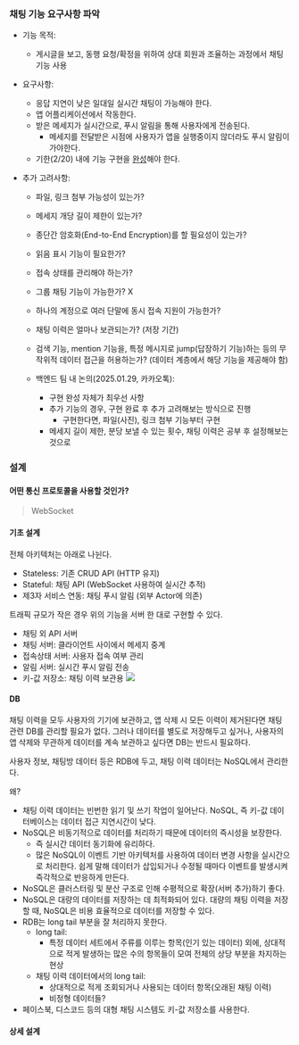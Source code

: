  
### 채팅 기능 요구사항 파악

* 기능 목적:
	* 게시글을 보고, 동행 요청/확정을 위하여 상대 회원과 조율하는 과정에서 채팅 기능 사용

* 요구사항:
	* 응답 지연이 낮은 일대일 실시간 채팅이 가능해야 한다.
	* 앱 어플리케이션에서 작동한다.
	* 받은 메세지가 실시간으로, 푸시 알림을 통해 사용자에게 전송된다.
		* 메세지를 전달받은 시점에 사용자가 앱을 실행중이지 않더라도 푸시 알림이 가야한다.
	* 기한(2/20) 내에 기능 구현을 <u>완성</u>해야 한다.

* 추가 고려사항:
	* 파일, 링크 첨부 가능성이 있는가?
	* 메세지 개당 길이 제한이 있는가?
	* 종단간 암호화(End-to-End Encryption)를 할 필요성이 있는가?
	* 읽음 표시 기능이 필요한가?
	* 접속 상태를 관리해야 하는가?
	* 그룹 채팅 기능이 가능한가? X
	* 하나의 계정으로 여러 단말에 동시 접속 지원이 가능한가?
	* 채팅 이력은 얼마나 보관되는가? (저장 기간)
	* 검색 기능, mention 기능을, 특정 메시지로 jump(답장하기 기능)하는 등의 무작위적 데이터 접근을 허용하는가? (데이터 계층에서 해당 기능을 제공해야 함)

	* 백엔드 팀 내 논의(2025.01.29, 카카오톡):
		* 구현 완성 자체가 최우선 사항
		* 추가 기능의 경우, 구현 완료 후 추가 고려해보는 방식으로 진행
			* 구현한다면, 파일(사진), 링크 첨부 기능부터 구현
		* 메세지 길이 제한, 분당 보낼 수 있는 횟수, 채팅 이력은 공부 후 설정해보는 것으로


### 설계
#### 어떤 통신 프로토콜을 사용할 것인가?
> WebSocket

#### 기초 설계
전체 아키텍처는 아래로 나뉜다.
* Stateless: 기존 CRUD API (HTTP 유지)
* Stateful: 채팅 API (WebSocket 사용하여 실시간 추적)
* 제3자 서비스 연동: 채팅 푸시 알림 (외부 Actor에 의존)

트래픽 규모가 작은 경우 위의 기능을 서버 한 대로 구현할 수 있다.
* 채팅 외 API 서버
* 채팅 서버: 클라이언트 사이에서 메세지 중계
* 접속상태 서버: 사용자 접속 여부 관리
* 알림 서버: 실시간 푸시 알림 전송
* 키-값 저장소: 채팅 이력 보관용
![](https://blog.kakaocdn.net/dn/54Rgf/btsJtwNFnvP/RQZ6ajvmTNCcODzAaB3Jb1/img.png)

#### DB
채팅 이력을 모두 사용자의 기기에 보관하고, 앱 삭제 시 모든 이력이 제거된다면 채팅 관련 DB를 관리할 필요가 없다. 그러나 데이터를 별도로 저장해두고 싶거나, 사용자의 앱 삭제와 무관하게 데이터를 계속 보관하고 싶다면 DB는 반드시 필요하다.

사용자 정보, 채팅방 데이터 등은 RDB에 두고, 채팅 이력 데이터는 NoSQL에서 관리한다.

왜?
* 채팅 이력 데이터는 빈번한 읽기 및 쓰기 작업이 일어난다. NoSQL, 즉 키-값 데이터베이스는 데이터 접근 지연시간이 낮다.
* NoSQL은 비동기적으로 데이터를 처리하기 때문에 데이터의 즉시성을 보장한다.
	* 즉 실시간 데이터 동기화에 유리하다.
	* 많은 NoSQL이 이벤트 기반 아키텍처를 사용하여 데이터 변경 사항을 실시간으로 처리한다. 쉽게 말해 데이터가 삽입되거나 수정될 때마다 이벤트를 발생시켜 즉각적으로 반응하게 만든다.
* NoSQL은 클러스터링 및 분산 구조로 인해 수평적으로 확장(서버 추가)하기 좋다.
* NoSQL은 대량의 데이터를 저장하는 데 최적화되어 있다. 대량의 채팅 이력을 저장할 때, NoSQL은 비용 효율적으로 데이터를 저장할 수 있다.
* RDB는 long tail 부분을 잘 처리하지 못한다.
	* long tail:
		* 특정 데이터 세트에서 주류를 이루는 항목(인기 있는 데이터) 외에, 상대적으로 적게 발생하는 많은 수의 항목들이 모여 전체의 상당 부분을 차지하는 현상
	* 채팅 이력 데이터에서의 long tail:
		* 상대적으로 적게 조회되거나 사용되는 데이터 항목(오래된 채팅 이력)
		* 비정형 데이터들?
* 페이스북, 디스코드 등의 대형 채팅 시스템도 키-값 저장소를 사용한다.


#### 상세 설계